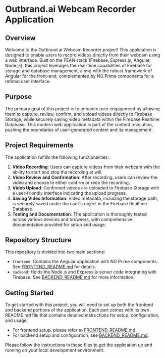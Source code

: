 
# Outbrand.ai Webcam Recorder Application

## Overview

Welcome to the Outbrand.ai Webcam Recorder project! This application is designed to enable users to record videos directly from their webcam using a web interface. Built on the FEAN stack (Firebase, Express.js, Angular, Node.js), this project leverages the real-time capabilities of Firebase for storage and database management, along with the robust framework of Angular for the front-end, complemented by NG Prime components for a refined user interface.

## Purpose

The primary goal of this project is to enhance user engagement by allowing them to capture, review, confirm, and upload videos directly to Firebase Storage, while securely saving video metadata within the Firebase Realtime Database. This modern web application is part of the content revolution, pushing the boundaries of user-generated content and its management.

## Project Requirements

The application fulfills the following functionalities:

1. **Video Recording**: Users can capture videos from their webcam with the ability to start and stop the recording at will.
2. **Video Review and Confirmation**: After recording, users can review the video and choose to either confirm or redo the recording.
3. **Video Upload**: Confirmed videos are uploaded to Firebase Storage with a user-friendly interface indicating the upload progress.
4. **Saving Video Information**: Video metadata, including the storage path, is securely saved under the user's object in the Firebase Realtime Database.
5. **Testing and Documentation**: The application is thoroughly tested across various devices and browsers, with comprehensive documentation provided for setup and usage.

## Repository Structure

This repository is divided into two main sections:

- `frontend`: Contains the Angular application with NG Prime components. See [FRONTEND_README.md](./frontend/FRONTEND_README.md) for details.
- `backend`: Holds the Node.js and Express.js server code integrating with Firebase. See [BACKEND_README.md](https://github.com/nitvob/outbrandai-webcam-recorder/tree/main/backend) for more information.

## Getting Started

To get started with this project, you will need to set up both the frontend and backend portions of the application. Each part comes with its own README.md file that contains detailed instructions for setup, configuration, and usage.

- For frontend setup, please refer to [FRONTEND_README.md](./frontend/FRONTEND_README.md).
- For backend setup and configuration, see [BACKEND_README.md](https://github.com/nitvob/outbrandai-webcam-recorder/tree/main/backend).

Please follow the instructions in these files to get the application up and running on your local development environment.
